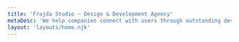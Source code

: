 ```yaml
---
title: 'Frajda Studio – Design & Development Agency'
metaDesc: 'We help companies connect with users through outstanding design and scalable front-end development.'
layout: 'layouts/home.njk'
---
```

